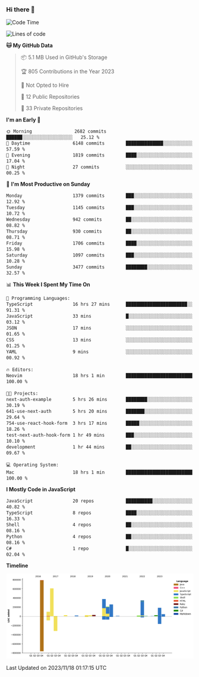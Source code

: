 ### Hi there 👋

<!--
**Clumsy-Coder/Clumsy-Coder** is a ✨ _special_ ✨ repository because its `README.md` (this file) appears on your GitHub profile.

Here are some ideas to get you started:

- 🔭 I’m currently working on ...
- 🌱 I’m currently learning ...
- 👯 I’m looking to collaborate on ...
- 🤔 I’m looking for help with ...
- 💬 Ask me about ...
- 📫 How to reach me: ...
- 😄 Pronouns: ...
- ⚡ Fun fact: ...
-->

<!-- anmol098/waka-readme-stats -->
<!--START_SECTION:waka-->
![Code Time](http://img.shields.io/badge/Code%20Time-461%20hrs%2021%20mins-blue)

![Lines of code](https://img.shields.io/badge/From%20Hello%20World%20I%27ve%20Written-3.1%20million%20lines%20of%20code-blue)

**🐱 My GitHub Data** 

> 📦 5.1 MB Used in GitHub's Storage 
 > 
> 🏆 805 Contributions in the Year 2023
 > 
> 🚫 Not Opted to Hire
 > 
> 📜 12 Public Repositories 
 > 
> 🔑 33 Private Repositories 
 > 
**I'm an Early 🐤** 

```text
🌞 Morning                2682 commits        ██████░░░░░░░░░░░░░░░░░░░   25.12 % 
🌆 Daytime                6148 commits        ██████████████░░░░░░░░░░░   57.59 % 
🌃 Evening                1819 commits        ████░░░░░░░░░░░░░░░░░░░░░   17.04 % 
🌙 Night                  27 commits          ░░░░░░░░░░░░░░░░░░░░░░░░░   00.25 % 
```
📅 **I'm Most Productive on Sunday** 

```text
Monday                   1379 commits        ███░░░░░░░░░░░░░░░░░░░░░░   12.92 % 
Tuesday                  1145 commits        ███░░░░░░░░░░░░░░░░░░░░░░   10.72 % 
Wednesday                942 commits         ██░░░░░░░░░░░░░░░░░░░░░░░   08.82 % 
Thursday                 930 commits         ██░░░░░░░░░░░░░░░░░░░░░░░   08.71 % 
Friday                   1706 commits        ████░░░░░░░░░░░░░░░░░░░░░   15.98 % 
Saturday                 1097 commits        ███░░░░░░░░░░░░░░░░░░░░░░   10.28 % 
Sunday                   3477 commits        ████████░░░░░░░░░░░░░░░░░   32.57 % 
```


📊 **This Week I Spent My Time On** 

```text
💬 Programming Languages: 
TypeScript               16 hrs 27 mins      ███████████████████████░░   91.31 % 
JavaScript               33 mins             █░░░░░░░░░░░░░░░░░░░░░░░░   03.12 % 
JSON                     17 mins             ░░░░░░░░░░░░░░░░░░░░░░░░░   01.65 % 
CSS                      13 mins             ░░░░░░░░░░░░░░░░░░░░░░░░░   01.25 % 
YAML                     9 mins              ░░░░░░░░░░░░░░░░░░░░░░░░░   00.92 % 

🔥 Editors: 
Neovim                   18 hrs 1 min        █████████████████████████   100.00 % 

🐱‍💻 Projects: 
next-auth-example        5 hrs 26 mins       ████████░░░░░░░░░░░░░░░░░   30.19 % 
641-use-next-auth        5 hrs 20 mins       ███████░░░░░░░░░░░░░░░░░░   29.64 % 
754-use-react-hook-form  3 hrs 17 mins       █████░░░░░░░░░░░░░░░░░░░░   18.26 % 
test-next-auth-hook-form 1 hr 49 mins        ███░░░░░░░░░░░░░░░░░░░░░░   10.10 % 
development              1 hr 44 mins        ██░░░░░░░░░░░░░░░░░░░░░░░   09.67 % 

💻 Operating System: 
Mac                      18 hrs 1 min        █████████████████████████   100.00 % 
```

**I Mostly Code in JavaScript** 

```text
JavaScript               20 repos            ██████████░░░░░░░░░░░░░░░   40.82 % 
TypeScript               8 repos             ████░░░░░░░░░░░░░░░░░░░░░   16.33 % 
Shell                    4 repos             ██░░░░░░░░░░░░░░░░░░░░░░░   08.16 % 
Python                   4 repos             ██░░░░░░░░░░░░░░░░░░░░░░░   08.16 % 
C#                       1 repo              █░░░░░░░░░░░░░░░░░░░░░░░░   02.04 % 
```



**Timeline**

![Lines of Code chart](https://raw.githubusercontent.com/Clumsy-Coder/Clumsy-Coder/main/assets/bar_graph.png)


 Last Updated on 2023/11/18 01:17:15 UTC
<!--END_SECTION:waka-->
